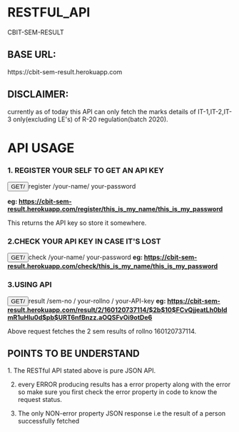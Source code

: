 # RESTFUL_API

CBIT-SEM-RESULT

<h2>BASE URL:</h2>https://cbit-sem-result.herokuapp.com

<h2>DISCLAIMER:</h2>
currently as of today this API can only fetch the marks details of IT-1,IT-2,IT-3 only(excluding LE's) of R-20 regulation(batch 2020). 


<h1>API USAGE</h1>

<h3>1. REGISTER YOUR SELF TO GET AN API KEY</h3>

<button style="color=green">GET/ </button>register /your-name/ your-password

<b>eg: https://cbit-sem-result.herokuapp.com/register/this_is_my_name/this_is_my_password</b>

This returns the API key so store it somewhere.

<h3> 2.CHECK YOUR API KEY IN CASE IT'S LOST</H3>

<button style="color=green">GET/ </button>check /your-name/ your-password
<b>eg: https://cbit-sem-result.herokuapp.com/check/this_is_my_name/this_is_my_password</b>

<h3>3.USING API</h3>

<button style="color=green">GET/ </button>result /sem-no / your-rollno / your-API-key
<b>eg: https://cbit-sem-result.herokuapp.com/result/2/160120737114/$2b$10$FCvQjjeatLh0bldmR1uHlu0d$pb$URT6nfBnzz.aOQSFvOi9otDe6</b>

Above request fetches the 2 sem results of rollno 160120737114.

<h2>POINTS TO BE UNDERSTAND</h2>
1. The RESTful API stated above is pure JSON API.

2. every ERROR producing results has a error property along with the error so make sure you first check the error property in code to know the request status.

3. The only NON-error property JSON response i.e the result of a person successfully fetched
